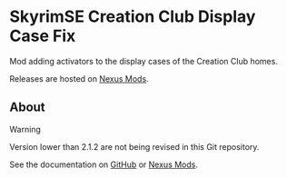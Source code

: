 # SkyrimSE Creation Club Display Case Fix

Mod adding activators to the display cases of the Creation Club homes.

Releases are hosted on [Nexus Mods].

[Nexus Mods]: https://www.nexusmods.com/skyrimspecialedition/mods/43485

## About

> [!WARNING]
> Version lower than 2.1.2 are not being revised in this Git repository.

See the documentation on [GitHub](./description.md) or [Nexus Mods].

